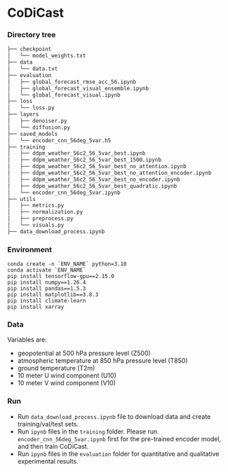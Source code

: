 # CoDiCast


### Directory tree
```bash
├── checkpoint
│   └── model_weights.txt
├── data
│   └── data.txt
├── evaluation
│   ├── global_forecast_rmse_acc_56.ipynb
│   ├── global_forecast_visual_ensemble.ipynb
│   └── global_forecast_visual.ipynb
├── loss
│   └── loss.py
├── layers
│   ├── denoiser.py
│   └── diffusion.py
├── saved_models
│   └── encoder_cnn_56deg_5var.h5
├── training
│   ├── ddpm_weather_56c2_56_5var_best.ipynb
│   ├── ddpm_weather_56c2_56_5var_best_1500.ipynb
│   ├── ddpm_weather_56c2_56_5var_best_no_attention.ipynb
│   ├── ddpm_weather_56c2_56_5var_best_no_attention_encoder.ipynb
│   ├── ddpm_weather_56c2_56_5var_best_no_encoder.ipynb
│   ├── ddpm_weather_56c2_56_5var_best_quadratic.ipynb
│   └── encoder_cnn_56deg_5var.ipynb
├── utils
│   ├── metrics.py
│   ├── normalization.py
│   ├── preprocess.py
│   └── visuals.py
├── data_download_process.ipynb
```

### Environment
```
conda create -n `ENV_NAME` python=3.10
conda activate `ENV_NAME`
pip install tensorflow-gpu==2.15.0
pip install numpy==1.26.4
pip install pandas==1.5.3
pip install matplotlib==3.8.3
pip install climate-learn
pip install xarray
```

### Data
Variables are:
- geopotential at 500 hPa pressure level (Z500)
- atmospheric temperature at 850 hPa pressure level (T850)
- ground temperature (T2m)
- 10 meter U wind component (U10)
- 10 meter V wind component (V10)


### Run
- Run `data_download_process.ipynb` file to download data and create training/val/test sets.
- Run `ipynb` files in the `training` folder. Please run `encoder_cnn_56deg_5var.ipynb` first for the pre-trained encoder model, and then train CoDiCast.
- Run `ipynb` files in the `evaluation` folder for quantitative and qualitative experimental results.
